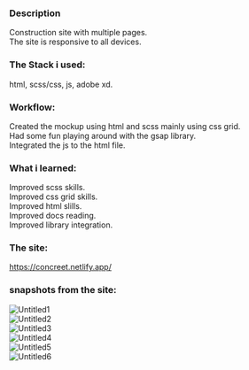 ### Description

Construction site with multiple pages.  
The site is responsive to all devices.

### The Stack i used:

html, scss/css, js, adobe xd.

### Workflow:

Created the mockup using html and scss mainly using css grid.  
Had some fun playing around with the gsap library.  
Integrated the js to the html file.

### What i learned:

Improved scss skills.  
Improved css grid skills.  
Improved html slills.  
Improved docs reading.  
Improved library integration.

### The site:

https://concreet.netlify.app/

### snapshots from the site:

![Untitled1](https://user-images.githubusercontent.com/73761063/99434466-80fd4280-2917-11eb-8fe4-b9bfc5e485d8.png)  
![Untitled2](https://user-images.githubusercontent.com/73761063/99434481-85c1f680-2917-11eb-97ce-dd59f1b7cb53.png)  
![Untitled3](https://user-images.githubusercontent.com/73761063/99434482-85c1f680-2917-11eb-821a-f037256a7778.png)  
![Untitled4](https://user-images.githubusercontent.com/73761063/99434490-88bce700-2917-11eb-8085-da79396953b8.png)  
![Untitled5](https://user-images.githubusercontent.com/73761063/99434493-89557d80-2917-11eb-8c47-0e5a8da6ef81.png)  
![Untitled6](https://user-images.githubusercontent.com/73761063/99434458-7e025200-2917-11eb-885d-7aac4ea81444.png)
